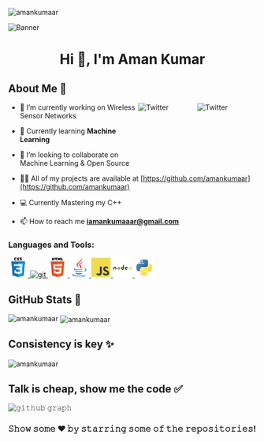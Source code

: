 <p align="left"> <img src="https://komarev.com/ghpvc/?username=amankumaar&label=Profile%20views&color=0e75b6&style=flat" alt="amankumaar" /> </p>

![Banner](https://github.com/amankumaar/amankumaar/main/Banner.png)

<h1 align="center">Hi 👋, I'm Aman Kumar</h1>

## About Me :wave:
<a href="https://twitter.com/iamankumaaar" target="_blank"><img src="https://cdn2.iconfinder.com/data/icons/social-media-2199/64/social_media_isometric_6-twitter-512.png" height="120px" width="120px" alt="Twitter" align="right"></a><a href="https://https://www.linkedin.com/in/amankumaaar//" target="_blank"><img src="https://cdn2.iconfinder.com/data/icons/social-media-2199/64/social_media_isometric_14-linkedin-512.png" height="120px" width="120px" alt="Twitter" align="right"></a>

- 🔭 I’m currently working on Wireless Sensor Networks

- 🌱 Currently learning **Machine Learning**

- 👯 I’m looking to collaborate on Machine Learning & Open Source

- 👨‍💻 All of my projects are available at [https://github.com/amankumaar](https://github.com/amankumaar)

- 💻 Currently Mastering my C++

- 📫 How to reach me **iamankumaaar@gmail.com**

<h3 align="left">Languages and Tools:</h3>

<p align="left"> <a href="https://www.w3schools.com/css/" target="_blank"> <img src="https://raw.githubusercontent.com/devicons/devicon/master/icons/css3/css3-original-wordmark.svg" alt="css3" width="40" height="40"/> </a> <a href="https://git-scm.com/" target="_blank"> <img src="https://www.vectorlogo.zone/logos/git-scm/git-scm-icon.svg" alt="git" width="40" height="40"/> </a> <a href="https://www.w3.org/html/" target="_blank"> <img src="https://raw.githubusercontent.com/devicons/devicon/master/icons/html5/html5-original-wordmark.svg" alt="html5" width="40" height="40"/> </a> <a href="https://www.java.com" target="_blank"> <img src="https://raw.githubusercontent.com/devicons/devicon/master/icons/java/java-original.svg" alt="java" width="40" height="40"/> </a> <a href="https://developer.mozilla.org/en-US/docs/Web/JavaScript" target="_blank"> <img src="https://raw.githubusercontent.com/devicons/devicon/master/icons/javascript/javascript-original.svg" alt="javascript" width="40" height="40"/> </a> <a href="https://nodejs.org" target="_blank"> <img src="https://raw.githubusercontent.com/devicons/devicon/master/icons/nodejs/nodejs-original-wordmark.svg" alt="nodejs" width="40" height="40"/> </a> <a href="https://www.python.org" target="_blank"> <img src="https://raw.githubusercontent.com/devicons/devicon/master/icons/python/python-original.svg" alt="python" width="40" height="40"/> </a> </p>


## GitHub Stats 💯
<p><img align="left" src="https://github-readme-stats.vercel.app/api/top-langs?username=amankumaar&show_icons=true&locale=en&layout=compact" alt="amankumaar" /></p>

<p>&nbsp;<img align="center" src="https://github-readme-stats.vercel.app/api?username=amankumaar&show_icons=true&locale=en" alt="amankumaar" /></p>


## Consistency is key ✨
<p><img align="center" src="https://github-readme-streak-stats.herokuapp.com/?user=amankumaar&" alt="amankumaar" /></p>

## Talk is cheap, show me the code ✅
![𝚐𝚒𝚝𝚑𝚞𝚋 𝚐𝚛𝚊𝚙𝚑](https://activity-graph.herokuapp.com/graph?username=amankumaar&theme=react-dark&hide_border=true&area=true)

### 𝚂𝚑𝚘𝚠 𝚜𝚘𝚖𝚎 ❤️ 𝚋𝚢 𝚜𝚝𝚊𝚛𝚛𝚒𝚗𝚐 𝚜𝚘𝚖𝚎 𝚘𝚏 𝚝𝚑𝚎 𝚛𝚎𝚙𝚘𝚜𝚒𝚝𝚘𝚛𝚒𝚎𝚜!
